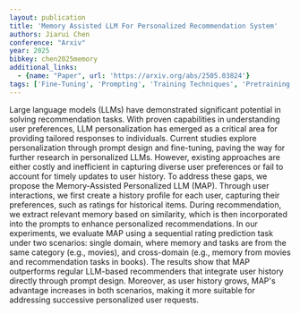 ```yaml
---
layout: publication
title: 'Memory Assisted LLM For Personalized Recommendation System'
authors: Jiarui Chen
conference: "Arxiv"
year: 2025
bibkey: chen2025memory
additional_links:
  - {name: "Paper", url: 'https://arxiv.org/abs/2505.03824'}
tags: ['Fine-Tuning', 'Prompting', 'Training Techniques', 'Pretraining Methods']
---
```

Large language models (LLMs) have demonstrated significant potential in
solving recommendation tasks. With proven capabilities in understanding user
preferences, LLM personalization has emerged as a critical area for providing
tailored responses to individuals. Current studies explore personalization
through prompt design and fine-tuning, paving the way for further research in
personalized LLMs. However, existing approaches are either costly and
inefficient in capturing diverse user preferences or fail to account for timely
updates to user history. To address these gaps, we propose the Memory-Assisted
Personalized LLM (MAP). Through user interactions, we first create a history
profile for each user, capturing their preferences, such as ratings for
historical items. During recommendation, we extract relevant memory based on
similarity, which is then incorporated into the prompts to enhance personalized
recommendations. In our experiments, we evaluate MAP using a sequential rating
prediction task under two scenarios: single domain, where memory and tasks are
from the same category (e.g., movies), and cross-domain (e.g., memory from
movies and recommendation tasks in books). The results show that MAP
outperforms regular LLM-based recommenders that integrate user history directly
through prompt design. Moreover, as user history grows, MAP's advantage
increases in both scenarios, making it more suitable for addressing successive
personalized user requests.
